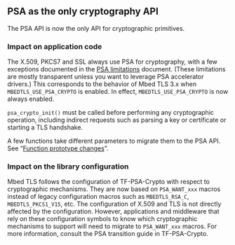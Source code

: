 ## PSA as the only cryptography API

The PSA API is now the only API for cryptographic primitives.

### Impact on application code

The X.509, PKCS7 and SSL always use PSA for cryptography, with a few exceptions documented in the [PSA limitations](../architecture/psa-migration/psa-limitations.md) document. (These limitations are mostly transparent unless you want to leverage PSA accelerator drivers.) This corresponds to the behavior of Mbed TLS 3.x when `MBEDTLS_USE_PSA_CRYPTO` is enabled. In effect, `MBEDTLS_USE_PSA_CRYPTO` is now always enabled.

`psa_crypto_init()` must be called before performing any cryptographic operation, including indirect requests such as parsing a key or certificate or starting a TLS handshake.

A few functions take different parameters to migrate them to the PSA API. See “[Function prototype changes](#function-prototype-changes)”.

### Impact on the library configuration

Mbed TLS follows the configuration of TF-PSA-Crypto with respect to cryptographic mechanisms. They are now based on `PSA_WANT_xxx` macros instead of legacy configuration macros such as `MBEDTLS_RSA_C`, `MBEDTLS_PKCS1_V15`, etc. The configuration of X.509 and TLS is not directly affected by the configuration. However, applications and middleware that rely on these configuration symbols to know which cryptographic mechanisms to support will need to migrate to `PSA_WANT_xxx` macros. For more information, consult the PSA transition guide in TF-PSA-Crypto.

